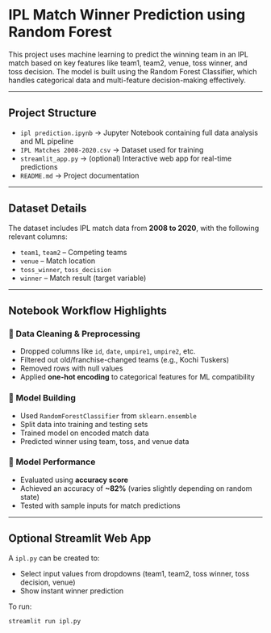 # IPL Match Winner Prediction using Random Forest

This project uses machine learning to predict the winning team in an IPL match based on key features like team1, team2, venue, toss winner, and toss decision. The model is built using the Random Forest Classifier, which handles categorical data and multi-feature decision-making effectively.

---

##  Project Structure

- `ipl prediction.ipynb` → Jupyter Notebook containing full data analysis and ML pipeline  
- `IPL Matches 2008-2020.csv` → Dataset used for training  
- `streamlit_app.py` → (optional) Interactive web app for real-time predictions  
- `README.md` → Project documentation

---

##  Dataset Details

The dataset includes IPL match data from **2008 to 2020**, with the following relevant columns:
- `team1`, `team2` – Competing teams
- `venue` – Match location
- `toss_winner`, `toss_decision`
- `winner` – Match result (target variable)

---

##  Notebook Workflow Highlights

### 🔹 Data Cleaning & Preprocessing
- Dropped columns like `id`, `date`, `umpire1`, `umpire2`, etc.
- Filtered out old/franchise-changed teams (e.g., Kochi Tuskers)
- Removed rows with null values
- Applied **one-hot encoding** to categorical features for ML compatibility

### 🔹 Model Building
- Used `RandomForestClassifier` from `sklearn.ensemble`
- Split data into training and testing sets
- Trained model on encoded match data
- Predicted winner using team, toss, and venue data

### 🔹 Model Performance
- Evaluated using **accuracy score**
- Achieved an accuracy of **~82%** (varies slightly depending on random state)
- Tested with sample inputs for match predictions

---

##  Optional Streamlit Web App

A `ipl.py` can be created to:
- Select input values from dropdowns (team1, team2, toss winner, toss decision, venue)
- Show instant winner prediction

To run:

```bash
streamlit run ipl.py


